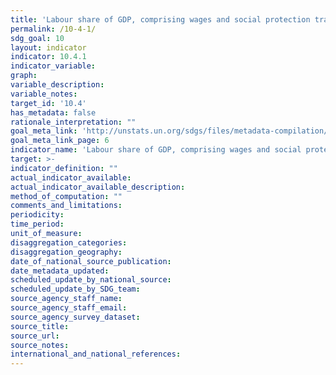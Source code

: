 ```yaml
---
title: 'Labour share of GDP, comprising wages and social protection transfers'
permalink: /10-4-1/
sdg_goal: 10
layout: indicator
indicator: 10.4.1
indicator_variable: 
graph: 
variable_description: 
variable_notes: 
target_id: '10.4'
has_metadata: false
rationale_interpretation: ""
goal_meta_link: 'http://unstats.un.org/sdgs/files/metadata-compilation/Metadata-Goal-10.pdf'
goal_meta_link_page: 6
indicator_name: 'Labour share of GDP, comprising wages and social protection transfers'
target: >-
indicator_definition: ""
actual_indicator_available: 
actual_indicator_available_description: 
method_of_computation: ""
comments_and_limitations: 
periodicity: 
time_period: 
unit_of_measure: 
disaggregation_categories: 
disaggregation_geography: 
date_of_national_source_publication: 
date_metadata_updated: 
scheduled_update_by_national_source: 
scheduled_update_by_SDG_team: 
source_agency_staff_name: 
source_agency_staff_email: 
source_agency_survey_dataset: 
source_title: 
source_url: 
source_notes: 
international_and_national_references: 
---
```



